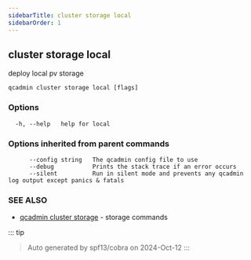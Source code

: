 ```yaml
---
sidebarTitle: cluster storage local
sidebarOrder: 1
---
```


## cluster storage local

deploy local pv storage

```
qcadmin cluster storage local [flags]
```

### Options

```
  -h, --help   help for local
```

### Options inherited from parent commands

```
      --config string   The qcadmin config file to use
      --debug           Prints the stack trace if an error occurs
      --silent          Run in silent mode and prevents any qcadmin log output except panics & fatals
```

### SEE ALSO

* [qcadmin cluster storage](cluster_storage.md)	 - storage commands

::: tip
>Auto generated by spf13/cobra on 2024-Oct-12
:::